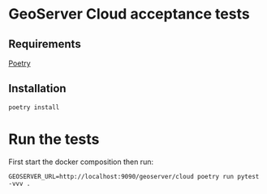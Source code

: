 # GeoServer Cloud acceptance tests

## Requirements

[Poetry](https://python-poetry.org/docs/#installing-with-the-official-installer)

## Installation

```shell
poetry install
```

# Run the tests
First start the docker composition then run:

```shell
GEOSERVER_URL=http://localhost:9090/geoserver/cloud poetry run pytest -vvv .
```